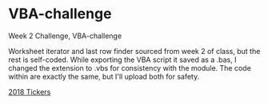 # VBA-challenge
Week 2 Challenge, VBA-challenge

Worksheet iterator and last row finder sourced from week 2 of class, but the rest is self-coded. 
While exporting the VBA script it saved as a .bas, I changed the extension to .vbs for consistency with the module. The code within are exactly the same, but I'll upload both for safety.

[2018 Tickers](https://github.com/adrue94/VBA-challenge/blob/main/W2vba2018.png)
